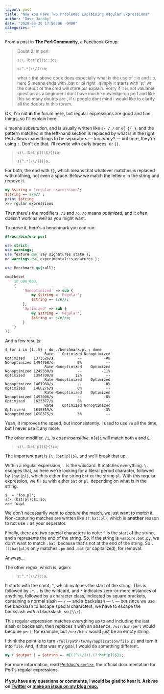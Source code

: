 ```yaml
---
layout: post
title: "Now You Have Two Problems: Explaining Regular Expressions"
author: "Dave Jacoby"
date: "2020-06-30 17:56:06 -0400"
categories: ""
---
```


From a post in **The Perl Community**, a Facebook Group:

> Doubt 2: in perl:
>
> `s:\.(bat|pl)$::io;`
>
> `s:^.*[\\/]::o;`
>
> what s the above code does especially what is the use of ::io and ::o, here \$ means ends with .bat or pl right . simply it starts with 's:' wr the output of the cmd will store pls explain. Sorry if it is not valuable question as a beginner i dont have much knowledge on perl and like this so many doubts are , if u people dont mind i would like to clarify all the doubts in this forum.

OK, I'm not **in** the forum here, but regular expressions are good and fine things, so I'll explain here.

`s` means _substitution_, and is usually written like `s/ / /` or `s{ }{ }`, and the pattern matched in the left-hand section is replaced by what is in the right. Perl allows many things to be separators — _too many?_ — but here, they're using `:`. Don't do that. I'll rewrite with curly braces, or `{}`.

> `s{\.(bat|pl)\$}{}io;`
>
> `s{^.*[\\/]}{}o;`

For both, the end with `{}`, which means that whatever matches is replaced with nothing, not even a space. Below we match the letter `e` in the string and remove it.

```perl
my $string = 'regular expressions';
$string =~ s/e// ;
print $string
>>> rgular expressions
```

Then there's the modifiers. `/i` and `/o`. `/o` means _optimized_, and it often doesn't work as well as you might want.

To prove it, here's a benchmark you can run:

```perl
#!/usr/bin/env perl

use strict;
use warnings;
use feature qw{ say signatures state };
no warnings qw{ experimental::signatures };

use Benchmark qw{:all};

cmpthese(
    10_000_000,
    {
        'Nonoptimized' => sub {
            my $string = 'Regular';
            $string =~ s/e//;
        },
        'Optimized' => sub {
            my $string = 'Regular';
            $string =~ s/e//o;
        }
    }
);
```

And a few results:

```text
$ for i in {1..5} ; do ./benchmark.pl ; done
                  Rate    Optimized Nonoptimized
Optimized    1373626/s           --          -8%
Nonoptimized 1494768/s           9%           --
                  Rate Nonoptimized    Optimized
Nonoptimized 1245330/s           --         -11%
Optimized    1394700/s          12%           --
                  Rate Nonoptimized    Optimized
Nonoptimized 1461988/s           --          -0%
Optimized    1466276/s           0%           --
                  Rate Nonoptimized    Optimized
Nonoptimized 1497006/s           --          -8%
Optimized    1623377/s           8%           --
                  Rate    Optimized Nonoptimized
Optimized    1615509/s           --          -3%
Nonoptimized 1658375/s           3%           --
```

Yeah, it improves the speed, but inconsistently. I used to use `/o` all the time, but I never use it any more.

The other modifier, `/i`, is _case insensitive_. `m{e}i` will match both `e` and `E`.

> `s{\.(bat|pl)$}{}io;`

The important part is `{\.(bat|pl)$}`, and we'll break that up.

Within a regular expression, `.` is the wildcard. It matches everything. `\.` escapes that, so here we're looking for a literal period character, followed by `(bat|pl)`, which is either the string `bat` or the string `pl`. With _this_ regular expression, we fill `$1` with either `bat` or `pl`, depending on what is in the string.

```
$_ = 'foo.pl';
s:\.(bat|pl):$1:io;
>>> foopl
```

We don't necessarily want to _capture_ the match, we just want to _match_ it. Non-capturing matches are written like `(?:bat:pl)`, which is **another** reason to not use `:` as your separator.

Finally, there are two special characters to note: `^` is the start of the string, and `$` represents the end of the string. So, if the string is `vampire.bat.py`, we don't want to match `.bat`, because that's not at the end of the string. So `.(?:bat|pl)$` only matches `.pm` and `.bat` (or capitalized), for removal.

Anyway...

The other regex, which is, again:

> `s:^.*[\\/]::o;`

It starts with the carot, `^`, which matches the start of the string. This is followed by `.*`. `.` is the wildcard, and `*` indicates zero-or-more instances of anything, followed by a character class, indicated by square brackets, containing a normal slash — `/` —  and a backslash — `\` — but since we use the backslash to escape special characters, we have to escape the backslash _with_ a blackslash, so `[\\/]`.

This regular expression matches everything up to and including the last slash or backslash, then replaces it with an absence. `/usr/bin/perl` would become `perl`, for example, but `/usr/bin/` would just be an empty string.

I think the point is to turn `/full/path/to/my/application/file.pl` and turn it into `file`. And, if that was my goal, I would do something different.

```perl
my ( $output ) = $string =~ m{([^\\/]+).(?:bat|pl)$}i;
```

For more information, read [Perldoc's `perlre`](https://metacpan.org/pod/perlre), the official documentation for Perl's regular expressions.

#### If you have any questions or comments, I would be glad to hear it. Ask me on [Twitter](https://twitter.com/jacobydave) or [make an issue on my blog repo.](https://github.com/jacoby/jacoby.github.io)
